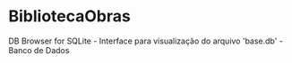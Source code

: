 # BibliotecaObras

DB Browser for SQLite - Interface para visualização do arquivo 'base.db' - Banco de Dados
